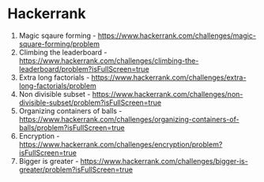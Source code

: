 # Hackerrank

1. Magic sqaure forming - https://www.hackerrank.com/challenges/magic-square-forming/problem
2. Climbing the leaderboard - https://www.hackerrank.com/challenges/climbing-the-leaderboard/problem?isFullScreen=true
3. Extra long factorials - https://www.hackerrank.com/challenges/extra-long-factorials/problem
4. Non divisible subset - https://www.hackerrank.com/challenges/non-divisible-subset/problem?isFullScreen=true
5. Organizing containers of balls - https://www.hackerrank.com/challenges/organizing-containers-of-balls/problem?isFullScreen=true 
6. Encryption - https://www.hackerrank.com/challenges/encryption/problem?isFullScreen=true
7. Bigger is greater - https://www.hackerrank.com/challenges/bigger-is-greater/problem?isFullScreen=true
